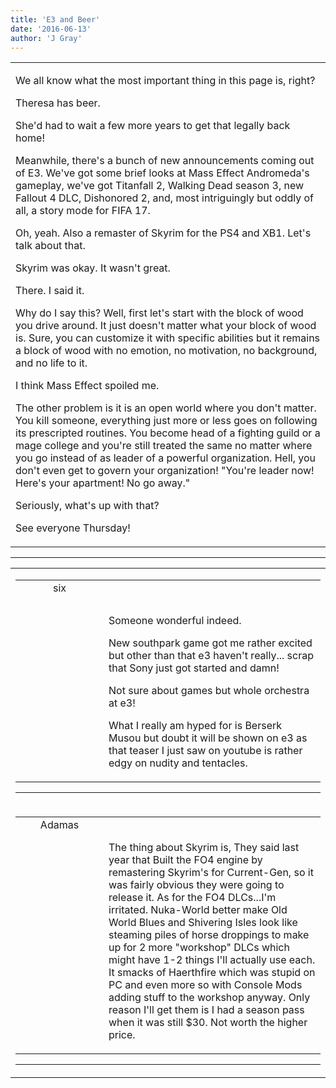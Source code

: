 ```yaml
---
title: 'E3 and Beer'
date: '2016-06-13'
author: 'J Gray'
---
```


<div>
<!-- Main content here -->
<table border="0" class="post"><tbody><tr><td>
   
   <div class="post_body">
       <p>We all know what the most important thing in this page is, right?</p><p>Theresa has beer. </p><p>She'd had to wait a few more years to get that legally back home!</p><p>Meanwhile, there's a bunch of new announcements coming out of E3. We've got some brief looks at Mass Effect Andromeda's gameplay, we've got Titanfall 2, Walking Dead season 3, new Fallout 4 DLC, Dishonored 2, and, most intriguingly but oddly of all, a story mode for FIFA 17.</p><p>Oh, yeah. Also a remaster of Skyrim for the PS4 and XB1. Let's talk about that. </p><p>Skyrim was okay. It wasn't great. </p><p>There. I said it.</p><p>Why do I say this? Well, first let's start with the block of wood you drive around. It just doesn't matter what your block of wood is. Sure, you can customize it with specific abilities but it remains a block of wood with no emotion, no motivation, no background, and no life to it.</p><p>I think Mass Effect spoiled me.</p><p>The other problem is it is an open world where you don't matter. You kill someone, everything just more or less goes on following its prescripted routines. You become head of a fighting guild or a mage college and you're still treated the same no matter where you go instead of as leader of a powerful organization. Hell, you don't even get to govern your organization! "You're leader now! Here's your apartment! No go away."</p><p>Seriously, what's up with that?</p><p>See everyone Thursday!</p>
   </div>
   </td></tr>
   </tbody></table><hr><table style="width:100%; border:0;" class="comment_table"><tbody><tr><td width="100%"><a name=""> </a><div style="width:100%;" class="comment"><table border="0" width="100%"><tbody><tr><td align="center" valign="top" width="125">
<span class="comment_title"><center>six<br></center><a name="2783">&nbsp;</a></span><br>
<center><img src="https://www.gravatar.com/avatar.php?gravatar_id=fba2eeb04631c3f4446a0ea2beca76ea&amp;default=http%3A%2F%2Fmysteriesofthearcana.com%2Ftemplates%2Fmain%2Fimages%2Favatar.gif&amp;size=80&amp;rating=g" border="0" alt=""></center>
</td>
<td valign="top">


<p class="comment_text"> </p><p class="comment_text"><br> </p><p> Someone wonderful indeed. </p><p>New southpark game got me rather excited but other than that e3 haven't really... scrap that Sony just got started and damn!</p><p>Not sure about games but whole orchestra at e3!</p><p>What I really am hyped for is Berserk Musou but doubt it will be shown on e3 as that teaser I just saw on youtube is rather edgy on nudity and tentacles.</p>
 

</td></tr></tbody></table>
<hr></div></td></tr><tr><td width="100%"><a name=""> </a><div style="width:100%;" class="comment"><table border="0" width="100%"><tbody><tr><td align="center" valign="top" width="125">
<span class="comment_title"><center>Adamas<br></center><a name="2784">&nbsp;</a></span><br>
<center><img src="https://www.gravatar.com/avatar.php?gravatar_id=63b5da7dbecbf4a2fac891b8f15ccbc4&amp;default=http%3A%2F%2Fmysteriesofthearcana.com%2Ftemplates%2Fmain%2Fimages%2Favatar.gif&amp;size=80&amp;rating=g" border="0" alt=""></center>
</td>
<td valign="top">


<p class="comment_text"> </p><p class="comment_text"><br> The thing about Skyrim is, They said last year that Built the FO4 engine by remastering Skyrim's for Current-Gen, so it was fairly obvious they were going to release it. As for the FO4 DLCs...I'm irritated. Nuka-World better make Old World Blues and Shivering Isles look like steaming piles of horse droppings to make up for 2 more "workshop" DLCs which might have 1-2 things I'll actually use each. It smacks of Haerthfire which was stupid on PC and even more so with Console Mods adding stuff to the workshop anyway. Only reason I'll get them is I had a season pass when it was still $30. Not worth the higher price.<br></p>
 

</td></tr></tbody></table>
<hr></div></td></tr></tbody></table>
<!-- End main content -->
              </div>
